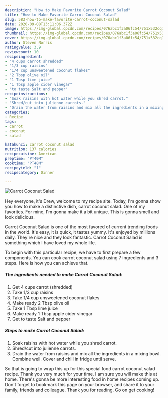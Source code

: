 ```yaml
---
description: "How to Make Favorite Carrot Coconut Salad"
title: "How to Make Favorite Carrot Coconut Salad"
slug: 583-how-to-make-favorite-carrot-coconut-salad
date: 2020-09-08T13:11:06.372Z
image: https://img-global.cpcdn.com/recipes/076abc1f3a06fc54/751x532cq70/carrot-coconut-salad-recipe-main-photo.jpg
thumbnail: https://img-global.cpcdn.com/recipes/076abc1f3a06fc54/751x532cq70/carrot-coconut-salad-recipe-main-photo.jpg
cover: https://img-global.cpcdn.com/recipes/076abc1f3a06fc54/751x532cq70/carrot-coconut-salad-recipe-main-photo.jpg
author: Steven Norris
ratingvalue: 3.9
reviewcount: 10
recipeingredient:
- "4 cups carrot shredded"
- "1/3 cup raisins"
- "1/4 cup unsweetened coconut flakes"
- "2 Tbsp olive oil"
- "1 Tbsp lime juice"
- "1 Tbsp apple cider vinegar"
- "to taste Salt and pepper"
recipeinstructions:
- "Soak raisins with hot water while you shred carrot."
- "Shred/cut into julienne carrots."
- "Drain the water from raisins and mix all the ingredients in a mixing bowl. Combine well. Cover and chill in fridge until serve."
categories:
- Recipe
tags:
- carrot
- coconut
- salad

katakunci: carrot coconut salad 
nutrition: 137 calories
recipecuisine: American
preptime: "PT40M"
cooktime: "PT48M"
recipeyield: "1"
recipecategory: Dinner

---
```



![Carrot Coconut Salad](https://img-global.cpcdn.com/recipes/076abc1f3a06fc54/751x532cq70/carrot-coconut-salad-recipe-main-photo.jpg)

Hey everyone, it's Drew, welcome to my recipe site. Today, I'm gonna show you how to make a distinctive dish, carrot coconut salad. One of my favorites. For mine, I'm gonna make it a bit unique. This is gonna smell and look delicious.

Carrot Coconut Salad is one of the most favored of current trending foods in the world. It's easy, it is quick, it tastes yummy. It's enjoyed by millions daily. They're nice and they look fantastic. Carrot Coconut Salad is something which I have loved my whole life.




To begin with this particular recipe, we have to first prepare a few components. You can cook carrot coconut salad using 7 ingredients and 3 steps. Here is how you can achieve that.

<!--inarticleads1-->

##### The ingredients needed to make Carrot Coconut Salad:

1. Get 4 cups carrot (shredded)
1. Take 1/3 cup raisins
1. Take 1/4 cup unsweetened coconut flakes
1. Make ready 2 Tbsp olive oil
1. Take 1 Tbsp lime juice
1. Make ready 1 Tbsp apple cider vinegar
1. Get to taste Salt and pepper




<!--inarticleads2-->

##### Steps to make Carrot Coconut Salad:

1. Soak raisins with hot water while you shred carrot.
1. Shred/cut into julienne carrots.
1. Drain the water from raisins and mix all the ingredients in a mixing bowl. Combine well. Cover and chill in fridge until serve.




So that is going to wrap this up for this special food carrot coconut salad recipe. Thank you very much for your time. I am sure you will make this at home. There's gonna be more interesting food in home recipes coming up. Don't forget to bookmark this page on your browser, and share it to your family, friends and colleague. Thank you for reading. Go on get cooking!
